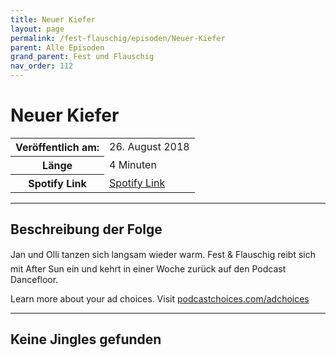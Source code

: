 ```yaml
---
title: Neuer Kiefer
layout: page
permalink: /fest-flauschig/episoden/Neuer-Kiefer
parent: Alle Episoden
grand_parent: Fest und Flauschig
nav_order: 112
---
```


# Neuer Kiefer
<table class="resp-table dcf-table dcf-table-responsive dcf-table-bordered dcf-table-striped dcf-w-100%">
                    <tbody>
                        <tr>
                            <th scope="row">Veröffentlich am:</th>
                            <td data-label="Veröffentlich am:">26. August 2018</td>
                        </tr>
                        <tr>
                            <th scope="row">Länge </th>
                            <td data-label="Länge ">4 Minuten</td>
                        </tr><tr>
                                <th scope="row">Spotify Link</th>
                                <td data-label="Spotify Link"><a href="https://open.spotify.com/episode/3nYfk11jjFEwc9B0aAbl4g">Spotify Link</a></td>
                            </tr></tbody>
                </table>

***

## Beschreibung der Folge

<div>
Jan und Olli tanzen sich langsam wieder warm. Fest &amp; Flauschig reibt sich mit After Sun ein und kehrt in einer Woche zurück auf den Podcast Dancefloor.<p> </p><p>Learn more about your ad choices. Visit <a href="https://podcastchoices.com/adchoices">podcastchoices.com/adchoices</a></p>  
</div>

***

## Keine Jingles gefunden